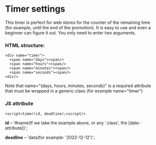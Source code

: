 # Timer settings

This timer is perfect for web stores for the counter of the remaining time (for example, until the end of the promotion). It is easy to use and even a beginner can figure it out. You only need to enter two arguments.

### HTML structure:


    <div name="timer">
      <span name="days"><span/>
      <span name="hours"><span/>
      <span name="minutes"><span/>
      <span name="seconds"><span/> 
    <div/>
    
      
Note that name="(days, hours, minutes, seconds)" is a required attribute that must be wrapped in a generic class (for example name="timer")
    
### JS attribute

    <script>timer(id, deadline);<script/>
    
**id** – '#name(If we take the example above, or any '.class', the [date-attribute])';
    
**deadline** – 'data(for example: '2022-12-12')';

